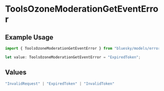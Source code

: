 # ToolsOzoneModerationGetEventError

## Example Usage

```typescript
import { ToolsOzoneModerationGetEventError } from "bluesky/models/errors";

let value: ToolsOzoneModerationGetEventError = "ExpiredToken";
```

## Values

```typescript
"InvalidRequest" | "ExpiredToken" | "InvalidToken"
```